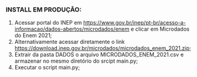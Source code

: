 ### INSTALL EM PRODUÇÃO:

1) Acessar portal do INEP em <https://www.gov.br/inep/pt-br/acesso-a-informacao/dados-abertos/microdados/enem> e clicar em Microdados do Enem 2021;
2) Alternativamente acessar diretamente o link <https://download.inep.gov.br/microdados/microdados_enem_2021.zip>;
3) Extrair da pasta DADOS o arquivo MICRODADOS_ENEM_2021.csv e armazenar no mesmo diretório do srcipt main.py;
4) Executar o script main.py;